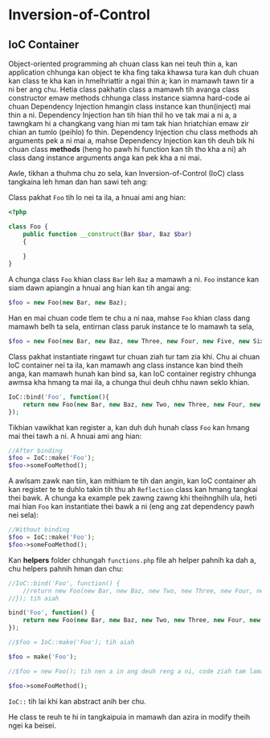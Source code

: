 # Inversion-of-Control
## IoC Container

Object-oriented programming ah chuan class kan nei teuh thin a, kan application chhunga kan object te kha fing taka khawsa tura kan duh chuan kan class te kha kan in hmelhriattir a ngai thin a; kan in mamawh tawn tir a ni ber ang chu. Hetia class pakhatin class a mamawh tih avanga class constructor emaw methods chhunga class instance siamna hard-code ai chuan Dependency Injection hmangin class instance kan thun(inject) mai thin a ni. Dependency Injection han tih hian thil ho ve tak mai a ni a, a tawngkam hi a changkang vang hian mi tam tak hian hriatchian emaw zir chian an tumlo (peihlo) fo thin. Dependency Injection chu class methods ah arguments pek a ni mai a, mahse Dependency Injection kan tih deuh bik hi chuan class **methods** (heng ho pawh hi function kan tih tho kha a ni) ah class dang instance arguments anga kan pek kha a ni mai. 

Awle, tikhan a thuhma chu zo sela, kan Inversion-of-Control (IoC) class tangkaina leh hman dan han sawi teh ang:

Class pakhat `Foo` tih lo nei ta ila, a hnuai ami ang hian:

```php
<?php

class Foo {
	public function __construct(Bar $bar, Baz $bar)
	{
		
	}
}
```

A chunga  class `Foo` khian class `Bar` leh `Baz` a mamawh a ni. `Foo` instance kan siam dawn apiangin a hnuai ang hian kan tih angai ang:

```php
$foo = new Foo(new Bar, new Baz);
```
Han en mai chuan code tlem te chu a ni naa, mahse `Foo` khian class dang mamawh belh ta sela, entirnan class paruk instance te lo mamawh ta sela, 
```php
$foo = new Foo(new Bar, new Baz, new Three, new Four, new Five, new Six );
```
Class pakhat instantiate ringawt tur chuan ziah tur tam zia khi. Chu ai chuan IoC container nei ta ila, kan mamawh ang class instance kan bind theih anga, kan mamawh hunah kan bind sa, kan IoC container registry chhunga awmsa kha hmang ta mai ila, a chunga thui deuh chhu nawn seklo khian.

```php
IoC::bind('Foo', function(){
	return new Foo(new Bar, new Baz, new Two, new Three, new Four, new Five, new Siz);
});
```

Tikhian vawikhat kan register a, kan duh duh hunah class `Foo` kan hmang mai thei tawh a ni. A hnuai ami ang hian:

```php
//After binding
$foo = IoC::make('Foo');
$foo->someFooMethod();
```

A awlsam zawk nan tiin, kan mithiam te tih dan angin, kan IoC container ah kan register te te duhlo takin tih thu ah `Reflection` class kan hmang tangkai thei bawk. A chunga ka example pek zawng zawng khi theihnghilh ula, heti mai hian `Foo` kan instantiate thei bawk a ni (eng ang zat dependency pawh nei sela):

```php
//Without binding
$foo = IoC::make('Foo');
$foo->someFooMethod();
```

Kan **helpers** folder chhungah `functions.php` file ah helper pahnih ka dah a, chu helpers pahnih hman dan chu:

```php
//IoC::bind('Foo', function() {
	//return new Foo(new Bar, new Baz, new Two, new Three, new Four, new Five, new Siz);
//}); tih aiah

bind('Foo', function() {
	return new Foo(new Bar, new Baz, new Two, new Three, new Four, new Five, new Siz);
});

//$foo = IoC::make('Foo'); tih aiah

$foo = make('Foo');

//$foo = new Foo(); tih nen a in ang deuh reng a ni, code ziah tam lamah

$foo->someFooMethod();
```
`IoC::` tih lai khi kan abstract anih ber chu.

He class te reuh te hi in tangkaipuia in mamawh dan azira in modify theih ngei ka beisei. 


